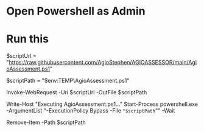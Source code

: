 
# Open Powershell as Admin

# Run this
$scriptUrl = "https://raw.githubusercontent.com/AgioStephen/AGIOASSESSOR/main/AgioAssessment.ps1"

$scriptPath = "$env:TEMP\AgioAssessment.ps1"

Invoke-WebRequest -Uri $scriptUrl -OutFile $scriptPath

Write-Host "Executing AgioAssessment.ps1..."
Start-Process powershell.exe -ArgumentList "-ExecutionPolicy Bypass -File `"$scriptPath`"" -Wait

Remove-Item -Path $scriptPath
